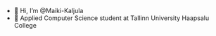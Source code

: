 - 👋 Hi, I’m @Maiki-Kaljula
- 🌱 Applied Computer Science student at Tallinn University Haapsalu College

<!---
Maiki-Kaljula/Maiki-Kaljula is a ✨ special ✨ repository because its `README.md` (this file) appears on your GitHub profile.
You can click the Preview link to take a look at your changes.
--->
